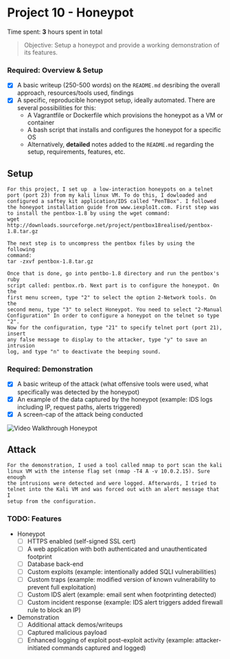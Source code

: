 # Project 10 - Honeypot

Time spent: **3** hours spent in total

> Objective: Setup a honeypot and provide a working demonstration of its features.

### Required: Overview & Setup

- [x] A basic writeup (250-500 words) on the `README.md` desribing the overall approach, resources/tools used, findings
- [x] A specific, reproducible honeypot setup, ideally automated. There are several possibilities for this:
	- A Vagrantfile or Dockerfile which provisions the honeypot as a VM or container
	- A bash script that installs and configures the honeypot for a specific OS
	- Alternatively, **detailed** notes added to the `README.md` regarding the setup, requirements, features, etc.

## Setup

    For this project, I set up  a low-interaction honeypots on a telnet 
    port (port 23) from my kali linux VM. To do this, I dowloaded and 
    configured a saftey kit application/IDS called "PenTBox". I followed 
    the honeypot installation guide from www.iexplo1t.com. First step was 
    to install the pentbox-1.8 by using the wget command: 
    wget http://downloads.sourceforge.net/project/pentbox18realised/pentbox-1.8.tar.gz

    The next step is to uncompress the pentbox files by using the following 
    command:
    tar -zxvf pentbox-1.8.tar.gz

    Once that is done, go into pentbo-1.8 directory and run the pentbox's ruby
    script called: pentbox.rb. Next part is to configure the honeypot. On the 
    first menu screen, type "2" to select the option 2-Network tools. On the 
    second menu, type "3" to select Honeypot. You need to select "2-Manual 
    Configuration" In order to configure a honeypot on the telnet so type "2". 
    Now for the configuration, type "21" to specify telnet port (port 21), insert 
    any false message to display to the attacker, type "y" to save an intrusion 
    log, and type "n" to deactivate the beeping sound.


### Required: Demonstration

- [x] A basic writeup of the attack (what offensive tools were used, what specifically was detected by the honeypot)
- [x] An example of the data captured by the honeypot (example: IDS logs including IP, request paths, alerts triggered)
- [x] A screen-cap of the attack being conducted

<img src='./honeypot.gif' title='Video Walkthrough' width='' alt='Video Walkthrough Honeypot' />

## Attack
    For the demonstration, I used a tool called nmap to port scan the kali 
    linux VM with the intense flag set (nmap -T4 A -v 10.0.2.15). Sure enough 
    the intrusions were detected and were logged. Afterwards, I tried to 
    telnet into the Kali VM and was forced out with an alert message that I 
    setup from the configuration.

### TODO: Features
- Honeypot
	- [ ] HTTPS enabled (self-signed SSL cert)
	- [ ] A web application with both authenticated and unauthenticated footprint
	- [ ] Database back-end
	- [ ] Custom exploits (example: intentionally added SQLI vulnerabilities)
	- [ ] Custom traps (example: modified version of known vulnerability to prevent full exploitation)
	- [ ] Custom IDS alert (example: email sent when footprinting detected)
	- [ ] Custom incident response (example: IDS alert triggers added firewall rule to block an IP)
- Demonstration
	- [ ] Additional attack demos/writeups
	- [ ] Captured malicious payload
	- [ ] Enhanced logging of exploit post-exploit activity (example: attacker-initiated commands captured and logged)